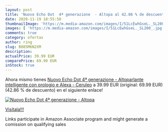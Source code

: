 ```yaml
---
layout: post
title: 'Nuovo Echo Dot  4ª generazione  - Altopa al 42.86 % de descuento'
date: 2020-11-19 18:55:58
thumbnailImage: 'https://m.media-amazon.com/images/I/51LcEwhGseL._SL200_.jpg'
images: [ 'https://m.media-amazon.com/images/I/51LcEwhGseL._SL200_.jpg' ]
comments: true
category: ofertas
author: ring
slug: B085M6N2XM
description:
actualPrice: 39.99 EUR
comparePrice: 69.99 EUR
inStock: true
---
```


Ahora mismo tienes [Nuovo Echo Dot  4ª generazione  - Altoparlante intelligente con orologio e Alexa - Ceruleo](https://www.amazon.it/dp/B085M6N2XM/?tag=tolees00-21) a 39.99 EUR (original: 69.99 EUR) (42.86 %  de descuento) en el siguiente enlace!

[![Nuovo Echo Dot  4ª generazione  - Altopa](https://m.media-amazon.com/images/I/51LcEwhGseL._SL200_.jpg)](https://www.amazon.it/dp/B085M6N2XM/?tag=tolees00-21)

[Visítala!!!](https://www.amazon.it/dp/B085M6N2XM/?tag=tolees00-21)

Links participate in Amazon Associate program and might generate a comission on qualifying sales
